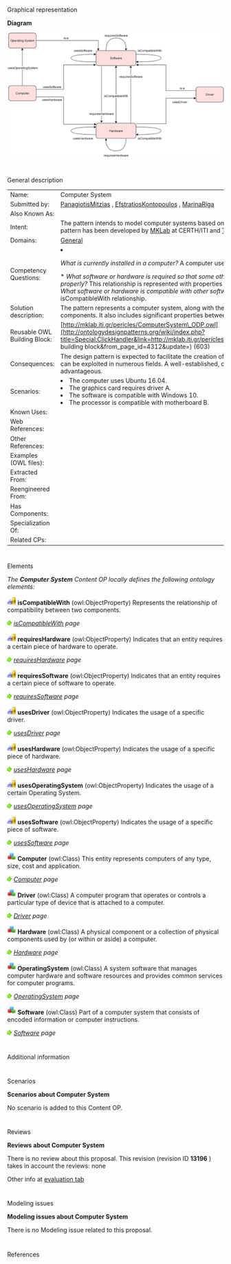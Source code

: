 # 

 Graphical representation



__Diagram__ 





[![Image:ComputerSystemODP Diagram.png](./ComputerSystemODP_Diagram.png)](../Image/ComputerSystemODP_Diagram.png.md "Image:ComputerSystemODP Diagram.png")





# 

 General description




|  |  |
| --- | --- |
|  Name:  |  Computer System  |
|  Submitted by:  | [PanagiotisMitzias](../User/PanagiotisMitzias.md "User:PanagiotisMitzias")  , [EfstratiosKontopoulos](../User/EfstratiosKontopoulos.md "User:EfstratiosKontopoulos")  , [MarinaRiga](../User/MarinaRiga.md "User:MarinaRiga")  |
|  Also Known As:  |  |
|  Intent:  |  The pattern intends to model computer systems based on a hardware/software approach. This pattern has been developed by [MKLab](http://mklab.iti.gr/ "http://mklab.iti.gr/")  at CERTH/ITI and [Tate](http://www.tate.org.uk/ "http://www.tate.org.uk/")  for the [PERICLES](http://www.pericles-project.eu/ "http://www.pericles-project.eu/")  FP7 project.  |
|  Domains:  | [General](../Community/General.md "Community:General")  |
|  Competency Questions:  | <li><p><i>         What is currently installed in a computer?        </i>        A computer uses specific pieces of hardware and software.       </p></li>* _What software or hardware is required so that some other software or hardware can operate properly?_  This relationship is represented with properties requiresSoftware and requiresHardware.* _What software or hardware is compatible with other software or hardware?_  This is expressed via the isCompatibleWith relationship. |
|  Solution description:  |  The pattern represents a computer system, along with the involved software and hardware components. It also includes significant properties between these main entities.  |
|  Reusable OWL Building Block:  | [http://mklab.iti.gr/pericles/ComputerSystem\_ODP.owl](http://ontologydesignpatterns.org/wiki/index.php?title=Special:ClickHandler&link=http://mklab.iti.gr/pericles/ComputerSystem_ODP.owl&message=OWL building block&from_page_id=4312&update=)  (603)  |
|  Consequences:  |  The design pattern is expected to facilitate the creation of computer system domain ontologies that can be exploited in numerous fields. A well-established, comprehensible pattern will prove to be advantageous.  |
|  Scenarios:  | <li>       The computer uses Ubuntu 16.04.      </li><li>       The graphics card requires driver A.      </li><li>       The software is compatible with Windows 10.      </li><li>       The processor is compatible with motherboard B.      </li> |
|  Known Uses:  |  |
|  Web References:  |  |
|  Other References:  |  |
|  Examples (OWL files):  |  |
|  Extracted From:  |  |
|  Reengineered From:  |  |
|  Has Components:  |  |
|  Specialization Of:  |  |
|  Related CPs:  |  |



  





# 

 Elements



_The
 __Computer System__ 
 Content OP locally defines the following ontology elements:_ 





[![ObjectProperty](./20px-ObjectProperty.gif)](../Image/ObjectProperty.gif.md "ObjectProperty")
__isCompatibleWith__ 
 (owl:ObjectProperty) Represents the relationship of compatibility between two components.
 
[![](./11px-ArrowRight.gif)](../Image/ArrowRight.gif.md "ArrowRight.gif")
_[isCompatibleWith](./Computer_System/isCompatibleWith.md "Submissions:Computer System/isCompatibleWith") 
 page_ 



[![ObjectProperty](./20px-ObjectProperty.gif)](../Image/ObjectProperty.gif.md "ObjectProperty")
__requiresHardware__ 
 (owl:ObjectProperty) Indicates that an entity requires a certain piece of hardware to operate.
 
[![](./11px-ArrowRight.gif)](../Image/ArrowRight.gif.md "ArrowRight.gif")
_[requiresHardware](./Computer_System/requiresHardware.md "Submissions:Computer System/requiresHardware") 
 page_ 



[![ObjectProperty](./20px-ObjectProperty.gif)](../Image/ObjectProperty.gif.md "ObjectProperty")
__requiresSoftware__ 
 (owl:ObjectProperty) Indicates that an entity requires a certain piece of software to operate.
 
[![](./11px-ArrowRight.gif)](../Image/ArrowRight.gif.md "ArrowRight.gif")
_[requiresSoftware](./Computer_System/requiresSoftware.md "Submissions:Computer System/requiresSoftware") 
 page_ 



[![ObjectProperty](./20px-ObjectProperty.gif)](../Image/ObjectProperty.gif.md "ObjectProperty")
__usesDriver__ 
 (owl:ObjectProperty) Indicates the usage of a specific driver.
 
[![](./11px-ArrowRight.gif)](../Image/ArrowRight.gif.md "ArrowRight.gif")
_[usesDriver](./Computer_System/usesDriver.md "Submissions:Computer System/usesDriver") 
 page_ 



[![ObjectProperty](./20px-ObjectProperty.gif)](../Image/ObjectProperty.gif.md "ObjectProperty")
__usesHardware__ 
 (owl:ObjectProperty) Indicates the usage of a specific piece of hardware.
 
[![](./11px-ArrowRight.gif)](../Image/ArrowRight.gif.md "ArrowRight.gif")
_[usesHardware](./Computer_System/usesHardware.md "Submissions:Computer System/usesHardware") 
 page_ 



[![ObjectProperty](./20px-ObjectProperty.gif)](../Image/ObjectProperty.gif.md "ObjectProperty")
__usesOperatingSystem__ 
 (owl:ObjectProperty) Indicates the usage of a certain Operating System.
 
[![](./11px-ArrowRight.gif)](../Image/ArrowRight.gif.md "ArrowRight.gif")
_[usesOperatingSystem](./Computer_System/usesOperatingSystem.md "Submissions:Computer System/usesOperatingSystem") 
 page_ 



[![ObjectProperty](./20px-ObjectProperty.gif)](../Image/ObjectProperty.gif.md "ObjectProperty")
__usesSoftware__ 
 (owl:ObjectProperty) Indicates the usage of a specific piece of software.
 
[![](./11px-ArrowRight.gif)](../Image/ArrowRight.gif.md "ArrowRight.gif")
_[usesSoftware](./Computer_System/usesSoftware.md "Submissions:Computer System/usesSoftware") 
 page_ 



[![Class](./20px-Class.gif)](../Image/Class.gif.md "Class")
__Computer__ 
 (owl:Class) This entity represents computers of any type, size, cost and application.
 
[![](./11px-ArrowRight.gif)](../Image/ArrowRight.gif.md "ArrowRight.gif")
_[Computer](./Computer_System/Computer.md "Submissions:Computer System/Computer") 
 page_ 



[![Class](./20px-Class.gif)](../Image/Class.gif.md "Class")
__Driver__ 
 (owl:Class) A computer program that operates or controls a particular type of device that is attached to a computer.
 
[![](./11px-ArrowRight.gif)](../Image/ArrowRight.gif.md "ArrowRight.gif")
_[Driver](./Computer_System/Driver.md "Submissions:Computer System/Driver") 
 page_ 



[![Class](./20px-Class.gif)](../Image/Class.gif.md "Class")
__Hardware__ 
 (owl:Class) A physical component or a collection of physical components used by (or within or aside) a computer.
 
[![](./11px-ArrowRight.gif)](../Image/ArrowRight.gif.md "ArrowRight.gif")
_[Hardware](./Computer_System/Hardware.md "Submissions:Computer System/Hardware") 
 page_ 



[![Class](./20px-Class.gif)](../Image/Class.gif.md "Class")
__OperatingSystem__ 
 (owl:Class) A system software that manages computer hardware and software resources and provides common services for computer programs.
 
[![](./11px-ArrowRight.gif)](../Image/ArrowRight.gif.md "ArrowRight.gif")
_[OperatingSystem](./Computer_System/OperatingSystem.md "Submissions:Computer System/OperatingSystem") 
 page_ 



[![Class](./20px-Class.gif)](../Image/Class.gif.md "Class")
__Software__ 
 (owl:Class) Part of a computer system that consists of encoded information or computer instructions.
 
[![](./11px-ArrowRight.gif)](../Image/ArrowRight.gif.md "ArrowRight.gif")
_[Software](./Computer_System/requiresSoftware.md "Submissions:Computer System/Software") 
 page_ 


# 

 Additional information



# 

 Scenarios




__Scenarios about Computer System__ 


 No scenario is added to this Content OP.
 




# 

 Reviews




__Reviews about Computer System__ 


 There is no review about this proposal.
This revision (revision ID
 __13196__ 
 ) takes in account the reviews: none
 



 Other info at
 [evaluation tab](http://ontologydesignpatterns.org/wiki/index.php?title=Submissions:Computer_System&action=evaluation "http://ontologydesignpatterns.org/wiki/index.php?title=Submissions:Computer_System&action=evaluation") 





  





# 

 Modeling issues




__Modeling issues about Computer System__ 


 There is no Modeling issue related to this proposal.
 




  





# 

 References